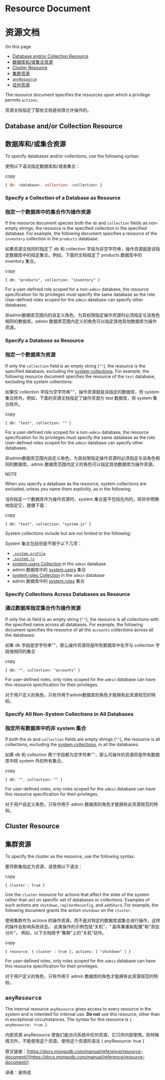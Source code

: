 # Resource Document

# 资源文档

On this page

- [Database and/or Collection Resource](https://docs.mongodb.com/manual/reference/resource-document/#database-and-or-collection-resource)
- [数据库和/或集合资源](https://docs.mongodb.com/manual/reference/resource-document/#database-and-or-collection-resource)
- [Cluster Resource](https://docs.mongodb.com/manual/reference/resource-document/#cluster-resource)
- [集群资源](https://docs.mongodb.com/manual/reference/resource-document/#cluster-resource)
- [`anyResource`](https://docs.mongodb.com/manual/reference/resource-document/#anyresource)
- [任何资源](https://docs.mongodb.com/manual/reference/resource-document/#anyresource)

The resource document specifies the resources upon which a privilege permits `actions`.

资源文档指定了那些文档是权限允许操作的。

## Database and/or Collection Resource 

## 数据库和/或集合资源

To specify databases and/or collections, use the following syntax:

使用以下语法指定数据库和/或者集合：

copy

```js
{ db: <database>, collection: <collection> }
```



### Specify a Collection of a Database as Resource

### 指定一个数据库中的集合作为操作资源

If the resource document species both the `db` and `collection` fields as non-empty strings, the resource is the specified collection in the specified database. For example, the following document specifies a resource of the `inventory` collection in the `products` database:

如果资源文档同时指定了 db 和 collection 字段为非空字符串，操作资源就是该指定数据库中的指定集合。例如，下面的文档指定了 products 数据库中的 inventory 集合。

copy

```
{ db: "products", collection: "inventory" }
```

For a user-defined role scoped for a non-`admin` database, the resource specification for its privileges must specify the same database as the role. User-defined roles scoped for the `admin` database can specify other databases.

非admin数据库范围内的自定义角色，为其权限指定操作资源时必须指定与该角色相同的数据库。admin 数据库范围内定义的角色可以指定其他其他数据库为操作资源。

### Specify a Database as Resource 

### 指定一个数据库为资源

If only the `collection` field is an empty string (`""`), the resource is the specified database, excluding the [system collections](https://docs.mongodb.com/manual/reference/system-collections/). For example, the following resource document specifies the resource of the `test` database, excluding the system collections:

如果仅 collection 字段为空字符串""，操作资源就是该指定的数据库，但 system 集合除外。例如，下面的资源文档指定了操作资源为 test 数据库，但 system 集合除外。

copy

```
{ db: "test", collection: "" }
```

For a user-defined role scoped for a non-`admin` database, the resource specification for its privileges must specify the same database as the role. User-defined roles scoped for the `admin` database can specify other databases.

非admin数据库范围内自定义角色，为其权限指定操作资源时必须指定与该角色相同的数据库。admin 数据库范围内定义的角色可以指定其他数据库为操作资源。

NOTE

When you specify a database as the resource, system collections are excluded, unless you name them explicitly, as in the following:

当你指定一个数据库作为操作资源时，system 集合是不包括在内的，除非你明确地指定它，就像下面：

copy

```
{ db: "test", collection: "system.js" }
```

System collections include but are not limited to the following:

System 集合包括但是不限于以下几项：

- [`.system.profile`](https://docs.mongodb.com/manual/reference/system-collections/#.system.profile)
- [`.system.js`](https://docs.mongodb.com/manual/reference/system-collections/#.system.js)
- [system.users Collection](https://docs.mongodb.com/manual/reference/system-users-collection/) in the `admin` database
- admin 数据库中的 [system.users](https://docs.mongodb.com/manual/reference/system-users-collection/) 集合
- [system.roles Collection](https://docs.mongodb.com/manual/reference/system-roles-collection/) in the `admin` database
- admin 数据库中的 [system.roles](https://docs.mongodb.com/manual/reference/system-roles-collection/)  集合



### Specify Collections Across Databases as Resource 

### 通过数据库指定集合作为操作资源

If only the `db` field is an empty string (`""`), the resource is all collections with the specified name across all databases. For example, the following document specifies the resource of all the `accounts` collections across all the databases:

如果 db 字段是空字符串""，那么操作资源将是所有数据库中名字与 collection 字段值相同的集合

copy

```
{ db: "", collection: "accounts" }
```

For user-defined roles, only roles scoped for the `admin` database can have this resource specification for their privileges.

对于用户定义的角色，只有作用于admin数据库的角色才能拥有此资源规范的特权。

### Specify All Non-System Collections in All Databases  

### 指定所有数据库中的非 system 集合

If both the `db` and `collection` fields are empty strings (`""`), the resource is all collections, excluding the [system collections](https://docs.mongodb.com/manual/reference/system-collections/), in all the databases:

如果 db 和 collection 两个字段都为空字符串""，那么可操作的资源将是所有数据库中除 system 外的所有集合。

copy

```
{ db: "", collection: "" }
```

For user-defined roles, only roles scoped for the `admin` database can have this resource specification for their privileges.

对于用户自定义角色，只有作用于 admin 数据库的角色才能拥有此资源规范的特权。

## Cluster Resource 

## 集群资源

To specify the cluster as the resource, use the following syntax:

要将群集指定为资源，请使用以下语法：

copy

```
{ cluster : true }
```

Use the `cluster` resource for actions that affect the state of the system rather than act on specific set of databases or collections. Examples of such actions are `shutdown`, `replSetReconfig`, and `addShard`. For example, the following document grants the action `shutdown` on the `cluster`.

使用集群作为 actions 的操作资源，而不是对特定的数据库或集合进行操作，这样的操作会影响系统状态。 此类操作的示例包括“关机”，“ 副本集重新配置”和“添加分片”。 例如，以下文档授予“集群”上的“关机”动作。

copy

```
{ resource: { cluster : true }, actions: [ "shutdown" ] }
```

For user-defined roles, only roles scoped for the `admin` database can have this resource specification for their privileges.

对于用户定义的角色，只有作用于 admin 数据库的角色才能拥有此资源规范的特权。

## `anyResource`

The internal resource `anyResource` gives access to every resource in the system and is intended for internal use. **Do not** use this resource, other than in exceptional circumstances. The syntax for this resource is `{ anyResource: true }`.

内部资源 anyResource 使我们能访问系统中任何资源，它只供内部使用。除特殊情况外，不能使用这个资源。使用这个资源的语法 { anyResource: true }


原文链接：[https://docs.mongodb.com/manual/reference/resource-document/](https://docs.mongodb.com/manual/reference/resource-document/)

译者：谢伟成
